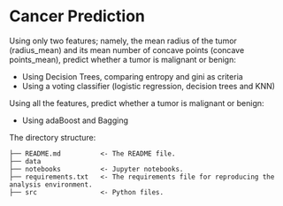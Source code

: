 # Cancer Prediction

Using only two features; namely, the mean radius of the tumor (radius_mean) and its mean number of concave points (concave points_mean), predict whether a tumor is malignant or benign:
* Using Decision Trees, comparing entropy and gini as criteria
* Using a voting classifier (logistic regression, decision trees and KNN)

Using all the features, predict whether a tumor is malignant or benign:
* Using adaBoost and Bagging

The directory structure: 

```
├── README.md          <- The README file.
├── data
├── notebooks          <- Jupyter notebooks.
├── requirements.txt   <- The requirements file for reproducing the analysis environment.
├── src                <- Python files.

```
